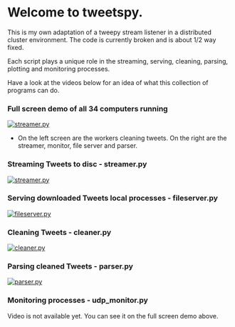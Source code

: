 # Welcome to tweetspy.
This is my own adaptation of a tweepy stream listener in a distributed cluster environment. The code is currently broken and is about 1/2 way fixed.

Each script plays a unique role in the streaming, serving, cleaning, parsing, plotting and monitoring processes. 

Have a look at the videos below for an idea of what this collection of programs can do.

### Full screen demo of all 34 computers running
[![streamer.py](http://img.youtube.com/vi/66tErZ3Im3A/0.jpg)](https://www.youtube.com/watch?v=66tErZ3Im3A)

- On the left screen are the workers cleaning tweets.  On the right are the streamer, monitor, file server and parser.

### Streaming Tweets to disc - streamer.py
[![streamer.py](http://img.youtube.com/vi/UI9wrz7934Q/0.jpg)](https://www.youtube.com/watch?v=UI9wrz7934Q)

### Serving downloaded Tweets local processes - fileserver.py 

[![fileserver.py](http://img.youtube.com/vi/pFbGDQ-eL-A/0.jpg)](https://www.youtube.com/watch?v=pFbGDQ-eL-A)

### Cleaning Tweets - cleaner.py

[![cleaner.py](http://img.youtube.com/vi/hnJ68ZkK3MU/0.jpg)](https://www.youtube.com/watch?v=hnJ68ZkK3MU)

### Parsing cleaned Tweets - parser.py

[![parser.py](http://img.youtube.com/vi/jc_q7n1tGVQ/0.jpg)](https://www.youtube.com/watch?v=jc_q7n1tGVQ)

### Monitoring processes - udp_monitor.py

Video is not available yet.  You can see it on the full screen demo above.

